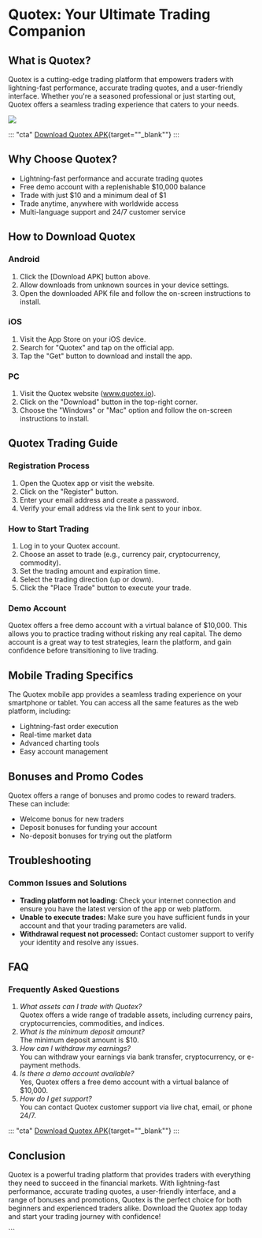 # Quotex: Your Ultimate Trading Companion

## What is Quotex?

Quotex is a cutting-edge trading platform that empowers traders with
lightning-fast performance, accurate trading quotes, and a user-friendly
interface. Whether you\'re a seasoned professional or just starting out,
Quotex offers a seamless trading experience that caters to your needs.

[![](https://static.quotex.io/files/10_en/300_250.jpg)](https://traff.sbs/brokerqxlid)

::: \"cta\"
[Download Quotex
APK](\%22https://traff.sbs/quotexonelink\%22){target=""_blank""}
:::

## Why Choose Quotex?

-   Lightning-fast performance and accurate trading quotes
-   Free demo account with a replenishable \$10,000 balance
-   Trade with just \$10 and a minimum deal of \$1
-   Trade anytime, anywhere with worldwide access
-   Multi-language support and 24/7 customer service

## How to Download Quotex

### Android

1.  Click the \[Download APK\] button above.
2.  Allow downloads from unknown sources in your device settings.
3.  Open the downloaded APK file and follow the on-screen instructions
    to install.

### iOS

1.  Visit the App Store on your iOS device.
2.  Search for "Quotex" and tap on the official app.
3.  Tap the "Get" button to download and install the app.

### PC

1.  Visit the Quotex website (www.quotex.io).
2.  Click on the "Download" button in the top-right corner.
3.  Choose the "Windows" or "Mac" option and follow the
    on-screen instructions to install.

## Quotex Trading Guide

### Registration Process

1.  Open the Quotex app or visit the website.
2.  Click on the "Register" button.
3.  Enter your email address and create a password.
4.  Verify your email address via the link sent to your inbox.

### How to Start Trading

1.  Log in to your Quotex account.
2.  Choose an asset to trade (e.g., currency pair, cryptocurrency,
    commodity).
3.  Set the trading amount and expiration time.
4.  Select the trading direction (up or down).
5.  Click the "Place Trade" button to execute your trade.

### Demo Account

Quotex offers a free demo account with a virtual balance of \$10,000.
This allows you to practice trading without risking any real capital.
The demo account is a great way to test strategies, learn the platform,
and gain confidence before transitioning to live trading.

## Mobile Trading Specifics

The Quotex mobile app provides a seamless trading experience on your
smartphone or tablet. You can access all the same features as the web
platform, including:

-   Lightning-fast order execution
-   Real-time market data
-   Advanced charting tools
-   Easy account management

## Bonuses and Promo Codes

Quotex offers a range of bonuses and promo codes to reward traders.
These can include:

-   Welcome bonus for new traders
-   Deposit bonuses for funding your account
-   No-deposit bonuses for trying out the platform

## Troubleshooting

### Common Issues and Solutions

-   **Trading platform not loading:** Check your internet connection and
    ensure you have the latest version of the app or web platform.
-   **Unable to execute trades:** Make sure you have sufficient funds in
    your account and that your trading parameters are valid.
-   **Withdrawal request not processed:** Contact customer support to
    verify your identity and resolve any issues.

## FAQ

### Frequently Asked Questions

1.  *What assets can I trade with Quotex?*\
    Quotex offers a wide range of tradable assets, including currency
    pairs, cryptocurrencies, commodities, and indices.
2.  *What is the minimum deposit amount?*\
    The minimum deposit amount is \$10.
3.  *How can I withdraw my earnings?*\
    You can withdraw your earnings via bank transfer, cryptocurrency, or
    e-payment methods.
4.  *Is there a demo account available?*\
    Yes, Quotex offers a free demo account with a virtual balance of
    \$10,000.
5.  *How do I get support?*\
    You can contact Quotex customer support via live chat, email, or
    phone 24/7.

::: \"cta\"
[Download Quotex
APK](\%22https://traff.sbs/quotexonelink\%22){target=""_blank""}
:::

## Conclusion

Quotex is a powerful trading platform that provides traders with
everything they need to succeed in the financial markets. With
lightning-fast performance, accurate trading quotes, a user-friendly
interface, and a range of bonuses and promotions, Quotex is the perfect
choice for both beginners and experienced traders alike. Download the
Quotex app today and start your trading journey with confidence!

\`\`\`

